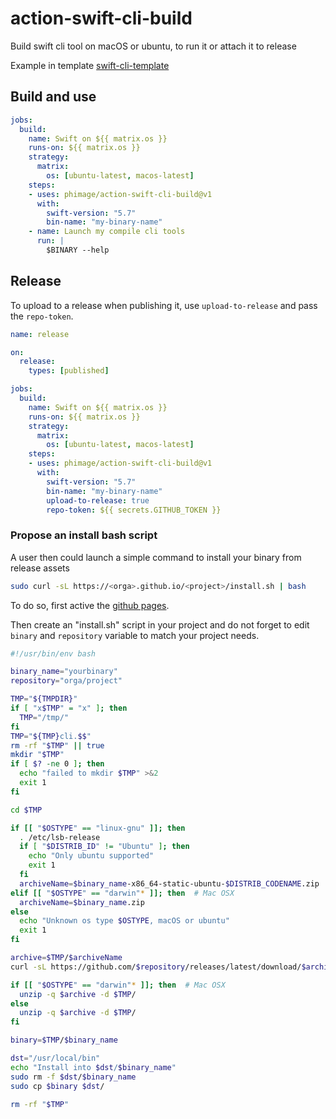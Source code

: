 # action-swift-cli-build

Build swift cli tool on macOS or ubuntu, to run it or attach it to release

Example in template [swift-cli-template](https://github.com/phimage/swift-cli-template)

## Build and use

```yaml
jobs:
  build:
    name: Swift on ${{ matrix.os }}
    runs-on: ${{ matrix.os }}
    strategy:
      matrix:
        os: [ubuntu-latest, macos-latest]
    steps:
    - uses: phimage/action-swift-cli-build@v1
      with:
        swift-version: "5.7"
        bin-name: "my-binary-name"
    - name: Launch my compile cli tools
      run: |
        $BINARY --help
```

## Release

To upload to a release when publishing it, use `upload-to-release` and pass the `repo-token`.

```yaml
name: release

on: 
  release:
    types: [published]

jobs:
  build:
    name: Swift on ${{ matrix.os }}
    runs-on: ${{ matrix.os }}
    strategy:
      matrix:
        os: [ubuntu-latest, macos-latest]
    steps:
    - uses: phimage/action-swift-cli-build@v1
      with:
        swift-version: "5.7"
        bin-name: "my-binary-name"
        upload-to-release: true
        repo-token: ${{ secrets.GITHUB_TOKEN }}
```

### Propose an install bash script

A user then could launch a simple command to install your binary from release assets

```bash
sudo curl -sL https://<orga>.github.io/<project>/install.sh | bash
```

To do so, first active the [github pages](https://docs.github.com/en/pages/getting-started-with-github-pages/about-github-pages).

Then create an "install.sh" script in your project and do not forget to edit `binary` and `repository` variable to match your project needs.

```bash
#!/usr/bin/env bash

binary_name="yourbinary"
repository="orga/project"

TMP="${TMPDIR}"
if [ "x$TMP" = "x" ]; then
  TMP="/tmp/"
fi
TMP="${TMP}cli.$$"
rm -rf "$TMP" || true
mkdir "$TMP"
if [ $? -ne 0 ]; then
  echo "failed to mkdir $TMP" >&2
  exit 1
fi

cd $TMP

if [[ "$OSTYPE" == "linux-gnu" ]]; then
  . /etc/lsb-release
  if [ "$DISTRIB_ID" != "Ubuntu" ]; then
    echo "Only ubuntu supported"
    exit 1
  fi
  archiveName=$binary_name-x86_64-static-ubuntu-$DISTRIB_CODENAME.zip
elif [[ "$OSTYPE" == "darwin"* ]]; then  # Mac OSX
  archiveName=$binary_name.zip
else
  echo "Unknown os type $OSTYPE, macOS or ubuntu"
  exit 1
fi

archive=$TMP/$archiveName
curl -sL https://github.com/$repository/releases/latest/download/$archiveName -o $archive

if [[ "$OSTYPE" == "darwin"* ]]; then  # Mac OSX
  unzip -q $archive -d $TMP/
else
  unzip -q $archive -d $TMP/
fi

binary=$TMP/$binary_name 

dst="/usr/local/bin"
echo "Install into $dst/$binary_name"
sudo rm -f $dst/$binary_name
sudo cp $binary $dst/

rm -rf "$TMP"
```
